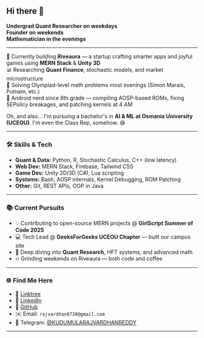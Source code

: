## Hi there 👋

<!--
**KudumulaRajVardhanReddy/KudumulaRajVardhanReddy** is a ✨ _special_ ✨ repository because its `README.md` (this file) appears on your GitHub profile.

Here are some ideas to get you started:

- 🔭 I’m currently working on ...
- 🌱 I’m currently learning ...
- 👯 I’m looking to collaborate on ...
- 🤔 I’m looking for help with ...
- 💬 Ask me about ...
- 📫 How to reach me: ...
- 😄 Pronouns: ...
- ⚡ Fun fact: ...
-->
**Undergrad Quant Researcher on weekdays**  
**Founder on weekends**  
**Mathematician in the evenings**

---

🚀 Currently building **Riveaura** — a startup crafting smarter apps and joyful games using **MERN Stack** & **Unity 3D**  
📊 Researching **Quant Finance**, stochastic models, and market microstructure  
📐 Solving Olympiad-level math problems most evenings (Simon Marais, Putnam, etc.)  
🔧 Android nerd since 8th grade — compiling AOSP-based ROMs, fixing SEPolicy breakages, and patching kernels at 4 AM  
  
Oh, and also... I'm pursuing a bachelor's in **AI & ML at Osmania University (UCEOU)**. I'm even the Class Rep, somehow. 😅

---

### 🛠️ Skills & Tech
- **Quant & Data:** Python, R, Stochastic Calculus, C++ (low latency)
- **Web Dev:** MERN Stack, Firebase, Tailwind CSS  
- **Game Dev:** Unity 2D/3D (C#), Lua scripting  
- **Systems:** Bash, AOSP internals, Kernel Debugging, ROM Patching  
- **Other:** Git, REST APIs, OOP in Java

---

### 📚 Current Pursuits
- 💡 Contributing to open-source MERN projects @ **GirlScript Summer of Code 2025**  
- 💻 Tech Lead @ **GeeksForGeeks UCEOU Chapter** — built our campus site  
- 🧠 Deep diving into **Quant Research**, HFT systems, and advanced math  
- 🔥 Grinding weekends on Riveaura — both code and coffee

---

### 🌐 Find Me Here
- 🔗 [Linktree](https://linktr.ee/KudumulaRajVardhanReddy)  
- 💼 [LinkedIn](https://www.linkedin.com/in/rajvardhanreddykudumula/)  
- 🐙 [GitHub](https://github.com/KudumulaRajVardhanReddy)  
- ✉️ Email: `rajvardhan0730@gmail.com`  
- 💬 Telegram: [@KUDUMULARAJVARDHANREDDY](https://t.me/KUDUMULARAJVARDHANREDDY)

---
